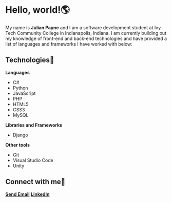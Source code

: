 # Hello, world!🌎

My name is **Julian Payne** and I am a software development student at Ivy Tech Community College in Indianapolis, Indiana. I am currently building out my knowledge of front-end and back-end technologies and have provided a list of languages and frameworks I have worked with below:

## Technologies💾
**Languages**
- C#
- Python
- JavaScript
- PHP
- HTML5
- CSS3
- MySQL

**Libraries and Frameworks**
- Django

**Other tools**
- Git
- Visual Studio Code
- Unity

## Connect with me📧
[**Send Email**](mailto:paynejulian1998@gmail.com)
[**LinkedIn**](www.linkedin.com/in/jul1anpa)

